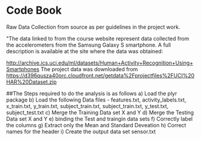 Code Book
============
Raw Data Collection from source as per guidelines in the project work. 

"The data linked to from the course website represent data collected from the accelerometers from the Samsung Galaxy S 
smartphone. A full description is available at the site where the data was obtained:

http://archive.ics.uci.edu/ml/datasets/Human+Activity+Recognition+Using+Smartphones
The project data was downloaded from 
https://d396qusza40orc.cloudfront.net/getdata%2Fprojectfiles%2FUCI%20HAR%20Dataset.zip 

##The Steps required to do the analysis is as follows
a) Load the plyr package
b) Load the following Data files - features.txt, activity_labels.txt, x_train.txt, y_train.txt, subject_train.txt, subject_train.txt, y_test.txt, subject_test.txt
c) Merge the Training Data set X and Y 
d) Merge the Testing Data set X and Y 
e) binding the Test and traingin data sets
f) Correctly label the columns
g) Extract only the Mean and Standard Deveation 
h) Correct names for the header
i) Create the output data set sensor.txt
